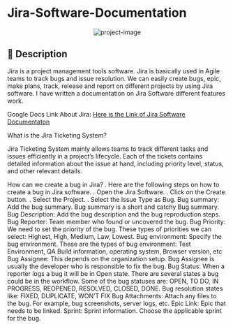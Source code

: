 # Jira-Software-Documentation
<p align="center"><img src="https://socialify.git.ci/shantokumarsaha123/Jira-Software-Documentation/image?language=1&amp;name=1&amp;owner=1&amp;stargazers=1&amp;theme=Light" alt="project-image"></p>

## 📝 Description 
Jira is a project management tools software. Jira is basically used in Agile teams to track bugs and issue resolution. We can easily create bugs, epic, make plans, track, release and report on different projects by using Jira software. I have written a documentation on Jira Software different features work. 

Google Docs Link About Jira: 
[Here is the Link of Jira Software Documentaton](https://docs.google.com/document/d/1Fvy-tTXajktI68f4F6SFP0JgE4Qn0aZO0xVYOIHA6ZM/edit)

What is the Jira Ticketing System?

Jira Ticketing System mainly allows teams to track different tasks and issues efficiently in a project’s lifecycle. Each of the tickets contains detailed information about the issue at hand, including priority level, status, and other relevant details.

How can we create a bug in Jira?
. Here are the following steps on how to create a bug in Jira software.
. Open the Jira Software.
. Click on the Create button.
. Select the Project.
. Select the Issue Type as Bug.
Bug summary: Add the bug summary. Bug summary is a short and catchy Bug summary.
Bug Description: Add the bug description and the bug reproduction steps.
Bug Reporter: Team member who found or uncovered the bug.
Bug Priority: We need to set the priority of the bug. These types of priorities we can select: Highest, High, Medium, Law, Lowest.
Bug environment: Specify the bug environment. These are the types of bug environment: Test Environment, QA Build information, operating system, Browser version, etc
Bug Assignee: This depends on the organization setup. Bug Assignee is usually the developer who is responsible to fix the bug.
Bug Status: When a reporter logs a bug it will be in Open state. There are several states a bug could be in the workflow. 
Some of the bug statuses are: OPEN, TO DO, IN PROGRESS, REOPENED, RESOLVED, CLOSED, DONE.
Bug resolution states like: FIXED, DUPLICATE, WON’T FIX
Bug Attachments: Attach any files to the bug. For example, bug screenshots, server logs, etc.
Epic Link: Epic that needs to be linked.
Sprint: Sprint information. Choose the applicable sprint for the bug.




